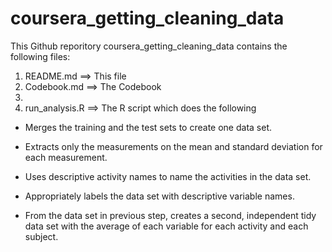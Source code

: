 # coursera_getting_cleaning_data


This Github reporitory coursera_getting_cleaning_data contains the following files:

1. README.md ==> This file
2. Codebook.md ==> The Codebook
3. 
4. run_analysis.R ==> The R script which  does the following

 * Merges the training and the test sets to create one data set.

 * Extracts only the measurements on the mean and standard deviation for each measurement.
 
 * Uses descriptive activity names to name the activities in the data set.
 
 * Appropriately labels the data set with descriptive variable names.
 
 * From the data set in previous step, creates a second, independent tidy data set with the average of each variable for each activity and each subject.
 


